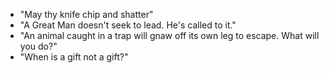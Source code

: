 * "May thy knife chip and shatter"
* "A Great Man doesn't seek to lead. He's called to it."
* "An animal caught in a trap will gnaw off its own leg to escape. What will you do?"
* "When is a gift not a gift?"
